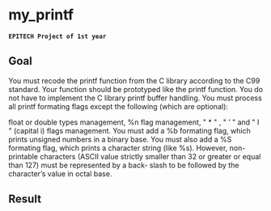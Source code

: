 # my_printf
**`EPITECH Project of 1st year`**

## Goal
You must recode the printf function from the C library according to the C99 standard. Your function should be prototyped like the printf function.
You do not have to implement the C library printf buffer handling.
You must process all printf formating flags except the following (which are optional):

float or double types management,
%n flag management,
" * " , " ’ " and " I " (capital i) flags management.
You must add a %b formating flag, which prints unsigned numbers in a binary base.
You must also add a %S formating flag, which prints a character string (like %s). However, non-printable characters (ASCII value strictly smaller than 32 or greater or equal than 127) must be represented by a back- slash to be followed by the character’s value in octal base.

## Result

